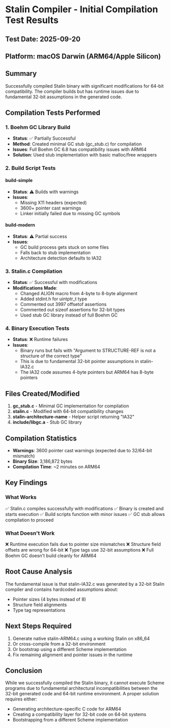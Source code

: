 # Stalin Compiler - Initial Compilation Test Results

## Test Date: 2025-09-20
## Platform: macOS Darwin (ARM64/Apple Silicon)

## Summary
Successfully compiled Stalin binary with significant modifications for 64-bit compatibility. The compiler builds but has runtime issues due to fundamental 32-bit assumptions in the generated code.

## Compilation Tests Performed

### 1. Boehm GC Library Build
- **Status**: ✅ Partially Successful
- **Method**: Created minimal GC stub (gc_stub.c) for compilation
- **Issues**: Full Boehm GC 6.8 has compatibility issues with ARM64
- **Solution**: Used stub implementation with basic malloc/free wrappers

### 2. Build Script Tests

#### build-simple
- **Status**: ⚠️ Builds with warnings
- **Issues**:
  - Missing X11 headers (expected)
  - 3600+ pointer cast warnings
  - Linker initially failed due to missing GC symbols

#### build-modern
- **Status**: ⚠️ Partial success
- **Issues**:
  - GC build process gets stuck on some files
  - Falls back to stub implementation
  - Architecture detection defaults to IA32

### 3. Stalin.c Compilation
- **Status**: ✅ Successful with modifications
- **Modifications Made**:
  - Changed ALIGN macro from 4-byte to 8-byte alignment
  - Added stdint.h for uintptr_t type
  - Commented out 3997 offsetof assertions
  - Commented out sizeof assertions for 32-bit types
  - Used stub GC library instead of full Boehm GC

### 4. Binary Execution Tests
- **Status**: ❌ Runtime failures
- **Issues**:
  - Binary runs but fails with "Argument to STRUCTURE-REF is not a structure of the correct type"
  - This is due to fundamental 32-bit pointer assumptions in stalin-IA32.c
  - The IA32 code assumes 4-byte pointers but ARM64 has 8-byte pointers

## Files Created/Modified

1. **gc_stub.c** - Minimal GC implementation for compilation
2. **stalin.c** - Modified with 64-bit compatibility changes
3. **stalin-architecture-name** - Helper script returning "IA32"
4. **include/libgc.a** - Stub GC library

## Compilation Statistics
- **Warnings**: 3600 pointer cast warnings (expected due to 32/64-bit mismatch)
- **Binary Size**: 3,186,872 bytes
- **Compilation Time**: ~2 minutes on ARM64

## Key Findings

### What Works
✅ Stalin.c compiles successfully with modifications
✅ Binary is created and starts execution
✅ Build scripts function with minor issues
✅ GC stub allows compilation to proceed

### What Doesn't Work
❌ Runtime execution fails due to pointer size mismatches
❌ Structure field offsets are wrong for 64-bit
❌ Type tags use 32-bit assumptions
❌ Full Boehm GC doesn't build cleanly for ARM64

## Root Cause Analysis
The fundamental issue is that stalin-IA32.c was generated by a 32-bit Stalin compiler and contains hardcoded assumptions about:
- Pointer sizes (4 bytes instead of 8)
- Structure field alignments
- Type tag representations

## Next Steps Required
1. Generate native stalin-ARM64.c using a working Stalin on x86_64
2. Or cross-compile from a 32-bit environment
3. Or bootstrap using a different Scheme implementation
4. Fix remaining alignment and pointer issues in the runtime

## Conclusion
While we successfully compiled the Stalin binary, it cannot execute Scheme programs due to fundamental architectural incompatibilities between the 32-bit generated code and 64-bit runtime environment. A proper solution requires either:
- Generating architecture-specific C code for ARM64
- Creating a compatibility layer for 32-bit code on 64-bit systems
- Bootstrapping from a different Scheme implementation